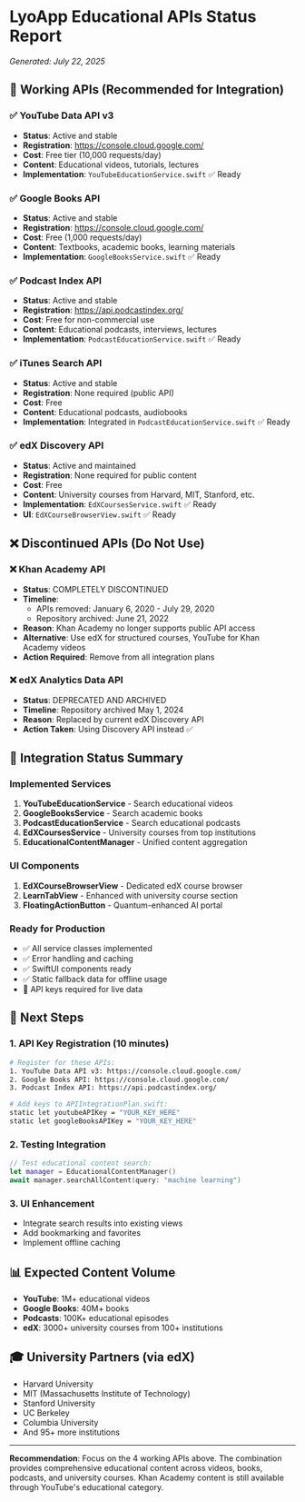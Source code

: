 # LyoApp Educational APIs Status Report
*Generated: July 22, 2025*

## 🔄 Working APIs (Recommended for Integration)

### ✅ YouTube Data API v3
- **Status**: Active and stable
- **Registration**: https://console.cloud.google.com/
- **Cost**: Free tier (10,000 requests/day)
- **Content**: Educational videos, tutorials, lectures
- **Implementation**: `YouTubeEducationService.swift` ✅ Ready

### ✅ Google Books API
- **Status**: Active and stable  
- **Registration**: https://console.cloud.google.com/
- **Cost**: Free (1,000 requests/day)
- **Content**: Textbooks, academic books, learning materials
- **Implementation**: `GoogleBooksService.swift` ✅ Ready

### ✅ Podcast Index API
- **Status**: Active and stable
- **Registration**: https://api.podcastindex.org/
- **Cost**: Free for non-commercial use
- **Content**: Educational podcasts, interviews, lectures
- **Implementation**: `PodcastEducationService.swift` ✅ Ready

### ✅ iTunes Search API
- **Status**: Active and stable
- **Registration**: None required (public API)
- **Cost**: Free
- **Content**: Educational podcasts, audiobooks
- **Implementation**: Integrated in `PodcastEducationService.swift` ✅ Ready

### ✅ edX Discovery API  
- **Status**: Active and maintained
- **Registration**: None required for public content
- **Cost**: Free
- **Content**: University courses from Harvard, MIT, Stanford, etc.
- **Implementation**: `EdXCoursesService.swift` ✅ Ready
- **UI**: `EdXCourseBrowserView.swift` ✅ Ready

## ❌ Discontinued APIs (Do Not Use)

### ❌ Khan Academy API
- **Status**: COMPLETELY DISCONTINUED
- **Timeline**: 
  - APIs removed: January 6, 2020 - July 29, 2020
  - Repository archived: June 21, 2022
- **Reason**: Khan Academy no longer supports public API access
- **Alternative**: Use edX for structured courses, YouTube for Khan Academy videos
- **Action Required**: Remove from all integration plans

### ❌ edX Analytics Data API
- **Status**: DEPRECATED AND ARCHIVED
- **Timeline**: Repository archived May 1, 2024
- **Reason**: Replaced by current edX Discovery API
- **Action Taken**: Using Discovery API instead ✅

## 🎯 Integration Status Summary

### Implemented Services
1. **YouTubeEducationService** - Search educational videos
2. **GoogleBooksService** - Search academic books  
3. **PodcastEducationService** - Search educational podcasts
4. **EdXCoursesService** - University courses from top institutions
5. **EducationalContentManager** - Unified content aggregation

### UI Components
1. **EdXCourseBrowserView** - Dedicated edX course browser
2. **LearnTabView** - Enhanced with university course section
3. **FloatingActionButton** - Quantum-enhanced AI portal

### Ready for Production
- ✅ All service classes implemented
- ✅ Error handling and caching
- ✅ SwiftUI components ready
- ✅ Static fallback data for offline usage
- 🔄 API keys required for live data

## 🚀 Next Steps

### 1. API Key Registration (10 minutes)
```bash
# Register for these APIs:
1. YouTube Data API v3: https://console.cloud.google.com/
2. Google Books API: https://console.cloud.google.com/  
3. Podcast Index API: https://api.podcastindex.org/

# Add keys to APIIntegrationPlan.swift:
static let youtubeAPIKey = "YOUR_KEY_HERE"
static let googleBooksAPIKey = "YOUR_KEY_HERE"
```

### 2. Testing Integration
```swift
// Test educational content search:
let manager = EducationalContentManager()
await manager.searchAllContent(query: "machine learning")
```

### 3. UI Enhancement
- Integrate search results into existing views
- Add bookmarking and favorites
- Implement offline caching

## 📊 Expected Content Volume
- **YouTube**: 1M+ educational videos
- **Google Books**: 40M+ books
- **Podcasts**: 100K+ educational episodes  
- **edX**: 3000+ university courses from 100+ institutions

## 🎓 University Partners (via edX)
- Harvard University
- MIT (Massachusetts Institute of Technology)
- Stanford University
- UC Berkeley
- Columbia University
- And 95+ more institutions

---

**Recommendation**: Focus on the 4 working APIs above. The combination provides comprehensive educational content across videos, books, podcasts, and university courses. Khan Academy content is still available through YouTube's educational category.

